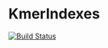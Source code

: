 # KmerIndexes

[![Build Status](https://travis-ci.org/bicycle1885/KmerIndexes.jl.svg?branch=master)](https://travis-ci.org/bicycle1885/KmerIndexes.jl)
